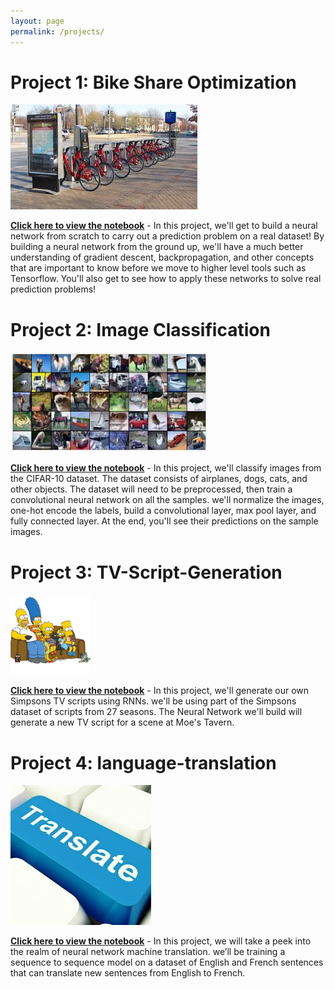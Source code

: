 ```yaml
---
layout: page
permalink: /projects/
---
```


Project 1: Bike Share Optimization
====================
![](/assets/bike-share.png) 

<a href="https://github.com/khalidbouziane/Bake-share-optimization-using-neural-network/blob/master/dlnd-your-first-neural-network.ipynb" target="_blank">**Click here to view the notebook**</a> - In this project, we'll get to build a neural network from scratch to carry out a prediction problem on a real dataset! By building a neural network from the ground up, we'll have a much better understanding of gradient descent, backpropagation, and other concepts that are important to know before we move to higher level tools such as Tensorflow. You'll also get to see how to apply these networks to solve real prediction problems!

Project 2: Image Classification
====================
![](/assets/image-classification.png)

<a href="https://github.com/khalidbouziane/Image_classification-using-CNN/blob/master/dlnd_image_classification.ipynb" target="_blank">**Click here to view the notebook**</a> - In this project, we'll classify images from the CIFAR-10 dataset. The dataset consists of airplanes, dogs, cats, and other objects. The dataset will need to be preprocessed, then train a convolutional neural network on all the samples. we'll normalize the images, one-hot encode the labels, build a convolutional layer, max pool layer, and fully connected layer. At the end, you'll see their predictions on the sample images.

Project 3: TV-Script-Generation
====================
![](/assets/The-Simpsons.png)

<a href="https://github.com/khalidbouziane/tv-script-generation-using-RNN/blob/master/dlnd_tv_script_generation.ipynb" target="_blank">**Click here to view the notebook**</a> - In this project, we'll generate our own Simpsons TV scripts using RNNs. we'll be using part of the Simpsons dataset of scripts from 27 seasons. The Neural Network we'll build will generate a new TV script for a scene at Moe's Tavern.

Project 4: language-translation
====================
![](/assets/translate.jpg)

<a href="https://github.com/khalidbouziane/Language_Translation/blob/master/dlnd_language_translation.ipynb" target="_blank">**Click here to view the notebook**</a> - In this project, we will take a peek into the realm of neural network machine translation. we’ll be training a sequence to sequence model on a dataset of English and French sentences that can translate new sentences from English to French.
